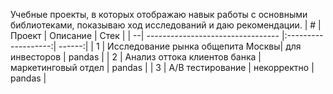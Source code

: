 Учебные проекты, в которых отображаю навык работы с основными библиотеками, показываю ход исследований и даю рекомендации.
| # | Проект                            | Описание            | Стек   |
| --| --------------------------------- |:-------------------:| ------:|
| 1 | Исследование рынка общепита Москвы| для инвесторов      | pandas |
| 2 | Анализ оттока клиентов банка      | маркетинговый отдел | pandas |
| 3 | А/В тестирование                  | некорректно         | pandas |
